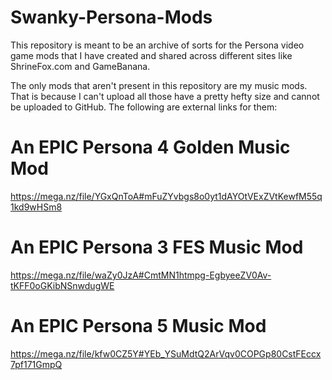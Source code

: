 # Swanky-Persona-Mods
This repository is meant to be an archive of sorts for the Persona video game mods that I have created and shared across different sites like ShrineFox.com and GameBanana.

The only mods that aren't present in this repository are my music mods. That is because I can't upload all those have a pretty hefty size and cannot be uploaded to GitHub.
The following are external links for them:

# An EPIC Persona 4 Golden Music Mod
https://mega.nz/file/YGxQnToA#mFuZYvbgs8o0yt1dAYOtVExZVtKewfM55q1kd9wHSm8

# An EPIC Persona 3 FES Music Mod
https://mega.nz/file/waZy0JzA#CmtMN1htmpg-EgbyeeZV0Av-tKFF0oGKibNSnwdugWE

# An EPIC Persona 5 Music Mod
https://mega.nz/file/kfw0CZ5Y#YEb_YSuMdtQ2ArVqv0COPGp80CstFEccx7pf171GmpQ
